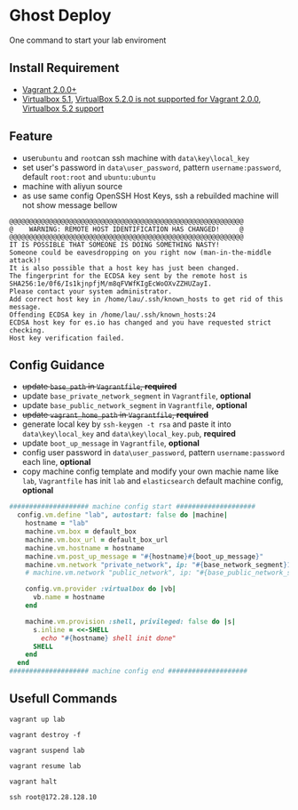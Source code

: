# Ghost Deploy
One command to start your lab enviroment

## Install Requirement
- [Vagrant 2.0.0+](https://www.vagrantup.com/)
- [Virtualbox 5.1](https://www.virtualbox.org/), [VirtualBox 5.2.0 is not supported for Vagrant 2.0.0](https://github.com/hashicorp/vagrant/issues/9075), [Virtualbox 5.2 support](https://github.com/hashicorp/vagrant/pull/8955)

## Feature
- user`ubuntu` and `root`can ssh machine with `data\key\local_key`
- set user's password in `data\user_password`, pattern `username:password`, default `root:root` and `ubuntu:ubuntu`
- machine with aliyun source
- as use same config OpenSSH Host Keys, ssh a rebuilded machine will not show message bellow
```
@@@@@@@@@@@@@@@@@@@@@@@@@@@@@@@@@@@@@@@@@@@@@@@@@@@@@@@@@@@
@    WARNING: REMOTE HOST IDENTIFICATION HAS CHANGED!     @
@@@@@@@@@@@@@@@@@@@@@@@@@@@@@@@@@@@@@@@@@@@@@@@@@@@@@@@@@@@
IT IS POSSIBLE THAT SOMEONE IS DOING SOMETHING NASTY!
Someone could be eavesdropping on you right now (man-in-the-middle attack)!
It is also possible that a host key has just been changed.
The fingerprint for the ECDSA key sent by the remote host is
SHA256:1e/0f6/Is1kjnpfjM/m8qFVWfKIgEcWoOXvZZHUZayI.
Please contact your system administrator.
Add correct host key in /home/lau/.ssh/known_hosts to get rid of this message.
Offending ECDSA key in /home/lau/.ssh/known_hosts:24
ECDSA host key for es.io has changed and you have requested strict checking.
Host key verification failed.
```

## Config Guidance
- ~~update `base_path` in `Vagrantfile`, **required**~~
- update `base_private_network_segment` in `Vagrantfile`, **optional**
- update `base_public_network_segment` in `Vagrantfile`, **optional**
- ~~update `vagrant_home_path` in `Vagrantfile`, **required**~~
- generate local key by `ssh-keygen -t rsa` and paste it into `data\key\local_key` and `data\key\local_key.pub`, **required**
- update `boot_up_message` in `Vagrantfile`, **optional**
- config user password in `data\user_password`, pattern `username:password` each line, **optional**
- copy machine config template and modify your own machie name like `lab`, `Vagrantfile` has init `lab` and `elasticsearch` default machine config, **optional**
```ruby
#################### machine config start ####################
  config.vm.define "lab", autostart: false do |machine|
    hostname = "lab"
    machine.vm.box = default_box
    machine.vm.box_url = default_box_url
    machine.vm.hostname = hostname
    machine.vm.post_up_message = "#{hostname}#{boot_up_message}"
    machine.vm.network "private_network", ip: "#{base_network_segment}10"
    # machine.vm.network "public_network", ip: "#{base_public_network_segment}78" #, bridge: "Killer Wireless-n/a/ac 1535 Wireless Network Adapter"

    config.vm.provider :virtualbox do |vb|
      vb.name = hostname
    end

    machine.vm.provision :shell, privileged: false do |s|
      s.inline = <<-SHELL
        echo "#{hostname} shell init done"
      SHELL
    end
  end
#################### machine config end ####################
```

## Usefull Commands
```shell
vagrant up lab

vagrant destroy -f

vagrant suspend lab

vagrant resume lab

vagrant halt

ssh root@172.28.128.10
```
